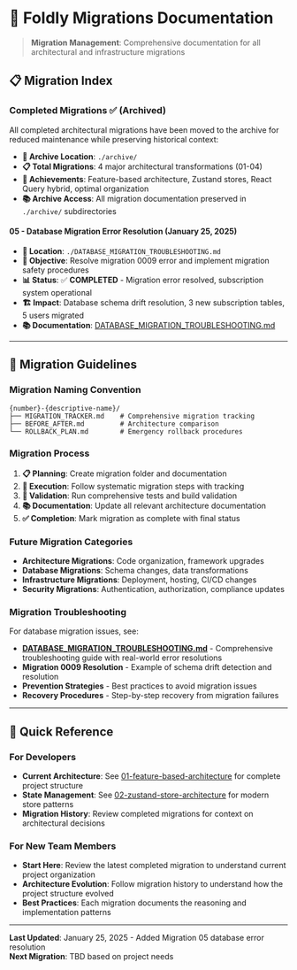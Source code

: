 # 🚀 Foldly Migrations Documentation

> **Migration Management**: Comprehensive documentation for all architectural and infrastructure migrations

## 📋 **Migration Index**

### **Completed Migrations** ✅ (Archived)

All completed architectural migrations have been moved to the archive for reduced maintenance while preserving historical context:

- **📁 Archive Location**: `./archive/`
- **📋 Total Migrations**: 4 major architectural transformations (01-04)
- **🎯 Achievements**: Feature-based architecture, Zustand stores, React Query hybrid, optimal organization
- **📚 Archive Access**: All migration documentation preserved in `./archive/` subdirectories

#### **05 - Database Migration Error Resolution** (January 25, 2025)

- **📁 Location**: `./DATABASE_MIGRATION_TROUBLESHOOTING.md`
- **🎯 Objective**: Resolve migration 0009 error and implement migration safety procedures
- **📊 Status**: ✅ **COMPLETED** - Migration error resolved, subscription system operational
- **🏗️ Impact**: Database schema drift resolution, 3 new subscription tables, 5 users migrated
- **📚 Documentation**: [DATABASE_MIGRATION_TROUBLESHOOTING.md](./DATABASE_MIGRATION_TROUBLESHOOTING.md)

---

## 🎯 **Migration Guidelines**

### **Migration Naming Convention**

```
{number}-{descriptive-name}/
├── MIGRATION_TRACKER.md    # Comprehensive migration tracking
├── BEFORE_AFTER.md         # Architecture comparison
└── ROLLBACK_PLAN.md        # Emergency rollback procedures
```

### **Migration Process**

1. **📋 Planning**: Create migration folder and documentation
2. **🔄 Execution**: Follow systematic migration steps with tracking
3. **🧪 Validation**: Run comprehensive tests and build validation
4. **📚 Documentation**: Update all relevant architecture documentation
5. **✅ Completion**: Mark migration as complete with final status

### **Future Migration Categories**

- **Architecture Migrations**: Code organization, framework upgrades
- **Database Migrations**: Schema changes, data transformations
- **Infrastructure Migrations**: Deployment, hosting, CI/CD changes
- **Security Migrations**: Authentication, authorization, compliance updates

### **Migration Troubleshooting**

For database migration issues, see:

- **[DATABASE_MIGRATION_TROUBLESHOOTING.md](./DATABASE_MIGRATION_TROUBLESHOOTING.md)** - Comprehensive troubleshooting guide with real-world error resolutions
- **Migration 0009 Resolution** - Example of schema drift detection and resolution
- **Prevention Strategies** - Best practices to avoid migration issues
- **Recovery Procedures** - Step-by-step recovery from migration failures

---

## 📖 **Quick Reference**

### **For Developers**

- **Current Architecture**: See [01-feature-based-architecture](./01-feature-based-architecture/) for complete project structure
- **State Management**: See [02-zustand-store-architecture](./02-zustand-store-architecture/) for modern store patterns
- **Migration History**: Review completed migrations for context on architectural decisions

### **For New Team Members**

- **Start Here**: Review the latest completed migration to understand current project organization
- **Architecture Evolution**: Follow migration history to understand how the project structure evolved
- **Best Practices**: Each migration documents the reasoning and implementation patterns

---

**Last Updated**: January 25, 2025 - Added Migration 05 database error resolution  
**Next Migration**: TBD based on project needs
